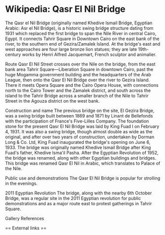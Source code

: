 
# Wikipedia: Qasr El Nil Bridge
The Qasr el Nil Bridge (originally named Khedive Ismail Bridge, Egyptian Arabic: Asr el Nil Bridge), is a historic swing bridge structure dating from 1931 which replaced the first bridge to span the Nile River in central Cairo, Egypt. It connects Tahrir Square in Downtown Cairo on the east bank of the river, to the southern end of Gezira/Zamalek Island.  At the bridge's east and west approaches are four large bronze lion statues; they are late 19th-century works by Henri Alfred Jacquemart, French sculptor and animalier.

Route
Qasr El Nil Street crosses over the Nile on the bridge, from the east bank area Tahrir Square—Liberation Square in downtown Cairo, past the huge Mogamma government building and the headquarters of the Arab League, then onto the Qasr El Nil Bridge over the river to Gezira Island. There it meets Opera Square and the Cairo Opera House, with connections north to the Cairo Tower and the Zamalek district, and south across the island to the Tahrir Bridge across a smaller branch of the Nile to Tahrir Street in the Agouza district on the west bank.

Construction and name
The previous bridge on the site, El Gezira Bridge, was a swing bridge built between 1869 and 1871 by Linant de Bellefonds with the participation of France's Five-Lilles Company.
The foundation stone for the present Qasr El Nil Bridge was laid by King Fuad I on February 4, 1931. It was also a swing bridge, though almost double as wide as the original, and after over two years of construction, undertaken by Dorman Long & Co. Ltd, King Fuad inaugurated the bridge's opening on June 6, 1933.
The bridge was originally named Khedive Ismail Bridge after King Fuad's father, Khedive Isma'il Pasha. After the Egyptian Revolution of 1952, the bridge was renamed, along with other Egyptian buildings and bridges.  This bridge was renamed Qasr El Nil in Arabic, which translates to Palace of the Nile.

Public use and demonstrations
The Qasr El Nil Bridge is popular for strolling in the evenings.

2011 Egyptian Revolution
The bridge, along with the nearby 6th October Bridge, was a regular site in the 2011 Egyptian revolution for public demonstrations and as a major route east to protest gatherings in Tahrir Square.

Gallery
References


== External links ==